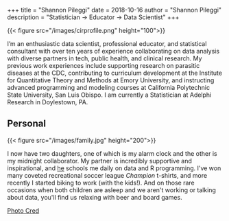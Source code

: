 +++
title = "Shannon Pileggi"
date = 2018-10-16
author = "Shannon Pileggi"
description = "Statistician -> Educator -> Data Scientist"
+++

{{< figure src="/images/cirprofile.png" height="100">}}

I’m an enthusiastic data scientist, professional educator, and statistical consultant with over ten years of experience collaborating on data analysis with diverse partners in tech, public health, and clinical research.  My previous work experiences include supporting research on parasitic diseases at the CDC, contributing to curriculum development at the Institute for Quantitative Theory and Methods at Emory University, and instructing advanced programming and modeling courses at California Polytechnic State University, San Luis Obispo.  I am currently a Statistician at Adelphi Research in Doylestown, PA.    

## Personal

{{< figure src="/images/family.jpg" height="200">}}

I now have two daughters, one of which is my alarm clock and the other is my midnight collaborator.  My partner is incredibly supportive and inspirational, and [he](http://avpileggi.com/) schools me daily on data and R programming.  I've won many coveted recreational soccer league _Champion_ t-shirts, and more recently I started biking to work (with the kids!).  And on those rare occasions when both children are asleep and we aren't working or talking about data, you'll find us relaxing with beer and board games.

[Photo Cred](https://www.facebook.com/KristinSteerPhotography/)
